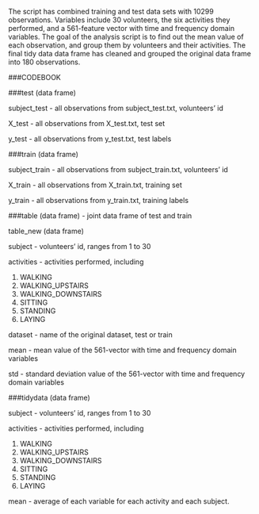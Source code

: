 The script has combined training and test data sets with 10299 observations. Variables include 30 volunteers, the six activities they performed, and a 561-feature vector with time and frequency domain variables. The goal of the analysis script is to find out the mean value of each observation, and group them by volunteers and their activities. The final tidy data data frame has cleaned and grouped the original data frame into 180 observations.

###CODEBOOK

###test (data frame)

  subject_test  -  all observations from subject_test.txt, volunteers’ id

  X_test  -  all observations from X_test.txt, test set

  y_test  -  all observations from y_test.txt, test labels

###train (data frame)

  subject_train  -  all observations from subject_train.txt, volunteers’ id

  X_train  -  all observations from X_train.txt, training set

  y_train  -  all observations from y_train.txt, training labels

###table (data frame) - joint data frame of test and train

  table_new (data frame)

  subject - volunteers’ id, ranges from 1 to 30

  activities - activities performed, including

  1. WALKING
  2. WALKING_UPSTAIRS
  3. WALKING_DOWNSTAIRS
  4. SITTING
  5. STANDING
  6. LAYING

  dataset - name of the original dataset, test or train

  mean - mean value of the 561-vector with time and frequency domain variables

  std - standard deviation value of the 561-vector with time and frequency domain variables

###tidydata (data frame)

  subject - volunteers’ id, ranges from 1 to 30

  activities - activities performed, including

  1. WALKING
  2. WALKING_UPSTAIRS
  3. WALKING_DOWNSTAIRS
  4. SITTING
  5. STANDING
  6. LAYING

  mean - average of each variable for each activity and each subject.
